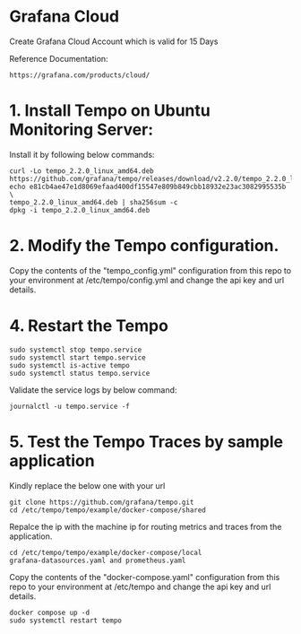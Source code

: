 # Grafana Cloud  
Create Grafana Cloud Account which is valid for 15 Days  

Reference Documentation:  

    https://grafana.com/products/cloud/

# 1. Install Tempo on Ubuntu Monitoring Server:   
Install it by following below commands:  

    curl -Lo tempo_2.2.0_linux_amd64.deb https://github.com/grafana/tempo/releases/download/v2.2.0/tempo_2.2.0_linux_amd64.deb
    echo e81cb4ae47e1d8069efaad400df15547e809b849cbb18932e23ac3082995535b \
    tempo_2.2.0_linux_amd64.deb | sha256sum -c
    dpkg -i tempo_2.2.0_linux_amd64.deb

# 2. Modify the Tempo configuration.

Copy the contents of the "tempo_config.yml" configuration from this repo to your environment at /etc/tempo/config.yml and change the api key and url details.

# 4. Restart the Tempo

    sudo systemctl stop tempo.service
    sudo systemctl start tempo.service
    sudo systemctl is-active tempo
    sudo systemctl status tempo.service

Validate the service logs by below command:

    journalctl -u tempo.service -f

# 5. Test the Tempo Traces by sample application  

Kindly replace the below one with your url  

    git clone https://github.com/grafana/tempo.git
    cd /etc/tempo/tempo/example/docker-compose/shared
Repalce the ip with the machine ip for routing metrics and traces from the application.

    cd /etc/tempo/tempo/example/docker-compose/local
    grafana-datasources.yaml and prometheus.yaml

Copy the contents of the "docker-compose.yaml" configuration from this repo to your environment at /etc/tempo and change the api key and url details.

    docker compose up -d
    sudo systemctl restart tempo
